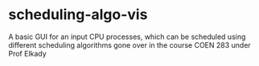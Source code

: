 # scheduling-algo-vis
A basic GUI for an input CPU processes, which can be scheduled using different scheduling algorithms gone over in the course COEN 283 under Prof Elkady

